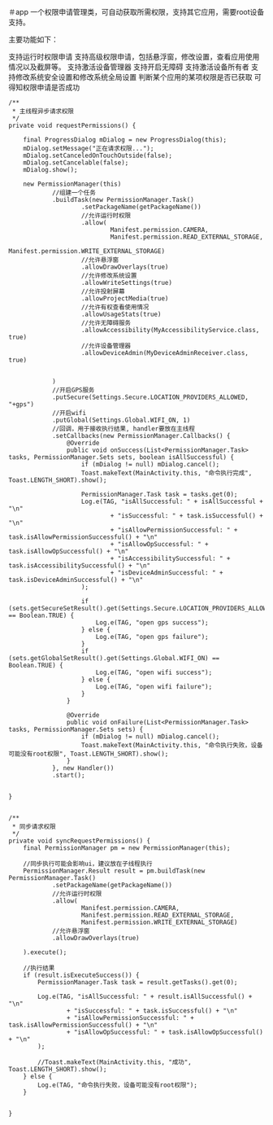 ＃app
一个权限申请管理类，可自动获取所需权限，支持其它应用，需要root设备支持。

主要功能如下：

支持运行时权限申请
支持高级权限申请，包括悬浮窗，修改设置，查看应用使用情况以及截屏等。
支持激活设备管理器
支持开启无障碍
支持激活设备所有者
支持修改系统安全设置和修改系统全局设置
判断某个应用的某项权限是否已获取
可得知权限申请是否成功

    /** 
     * 主线程异步请求权限
     */
    private void requestPermissions() {

        final ProgressDialog mDialog = new ProgressDialog(this);
        mDialog.setMessage("正在请求权限...");
        mDialog.setCanceledOnTouchOutside(false);
        mDialog.setCancelable(false);
        mDialog.show();

        new PermissionManager(this)
                //组建一个任务
                .buildTask(new PermissionManager.Task()
                        .setPackageName(getPackageName())
                        //允许运行时权限
                        .allow(
                                Manifest.permission.CAMERA,
                                Manifest.permission.READ_EXTERNAL_STORAGE,
                                Manifest.permission.WRITE_EXTERNAL_STORAGE)
                        //允许悬浮窗
                        .allowDrawOverlays(true)
                        //允许修改系统设置
                        .allowWriteSettings(true)
                        //允许投射屏幕
                        .allowProjectMedia(true)
                        //允许有权查看使用情况
                        .allowUsageStats(true)
                        //允许无障碍服务
                        .allowAccessibility(MyAccessibilityService.class, true)
                        //允许设备管理器
                        .allowDeviceAdmin(MyDeviceAdminReceiver.class, true)


                )
                //开启GPS服务
                .putSecure(Settings.Secure.LOCATION_PROVIDERS_ALLOWED, "+gps")
                //开启wifi
                .putGlobal(Settings.Global.WIFI_ON, 1)
                //回调，用于接收执行结果, handler要放在主线程
                .setCallbacks(new PermissionManager.Callbacks() {
                    @Override
                    public void onSuccess(List<PermissionManager.Task> tasks, PermissionManager.Sets sets, boolean isAllSuccessful) {
                        if (mDialog != null) mDialog.cancel();
                        Toast.makeText(MainActivity.this, "命令执行完成", Toast.LENGTH_SHORT).show();

                        PermissionManager.Task task = tasks.get(0);
                        Log.e(TAG, "isAllSuccessful: " + isAllSuccessful + "\n"
                                + "isSuccessful: " + task.isSuccessful() + "\n"
                                + "isAllowPermissionSuccessful: " + task.isAllowPermissionSuccessful() + "\n"
                                + "isAllowOpSuccessful: " + task.isAllowOpSuccessful() + "\n"
                                + "isAccessibilitySuccessful: " + task.isAccessibilitySuccessful() + "\n"
                                + "isDeviceAdminSuccessful: " + task.isDeviceAdminSuccessful() + "\n"
                        );

                        if (sets.getSecureSetResult().get(Settings.Secure.LOCATION_PROVIDERS_ALLOWED) == Boolean.TRUE) {
                            Log.e(TAG, "open gps success");
                        } else {
                            Log.e(TAG, "open gps failure");
                        }
                        if (sets.getGlobalSetResult().get(Settings.Global.WIFI_ON) == Boolean.TRUE) {
                            Log.e(TAG, "open wifi success");
                        } else {
                            Log.e(TAG, "open wifi failure");
                        }
                    }

                    @Override
                    public void onFailure(List<PermissionManager.Task> tasks, PermissionManager.Sets sets) {
                        if (mDialog != null) mDialog.cancel();
                        Toast.makeText(MainActivity.this, "命令执行失败，设备可能没有root权限", Toast.LENGTH_SHORT).show();
                    }
                }, new Handler())
                .start();


    }


    /**
     * 同步请求权限
     */
    private void syncRequestPermissions() {
        final PermissionManager pm = new PermissionManager(this);

        //同步执行可能会影响ui，建议放在子线程执行
        PermissionManager.Result result = pm.buildTask(new PermissionManager.Task()
                .setPackageName(getPackageName())
                //允许运行时权限
                .allow(
                        Manifest.permission.CAMERA,
                        Manifest.permission.READ_EXTERNAL_STORAGE,
                        Manifest.permission.WRITE_EXTERNAL_STORAGE)
                //允许悬浮窗
                .allowDrawOverlays(true)

        ).execute();

        //执行结果
        if (result.isExecuteSuccess()) {
            PermissionManager.Task task = result.getTasks().get(0);

            Log.e(TAG, "isAllSuccessful: " + result.isAllSuccessful() + "\n"
                    + "isSuccessful: " + task.isSuccessful() + "\n"
                    + "isAllowPermissionSuccessful: " + task.isAllowPermissionSuccessful() + "\n"
                    + "isAllowOpSuccessful: " + task.isAllowOpSuccessful() + "\n"
            );

            //Toast.makeText(MainActivity.this, "成功", Toast.LENGTH_SHORT).show();
        } else {
            Log.e(TAG, "命令执行失败，设备可能没有root权限");
        }


    }
